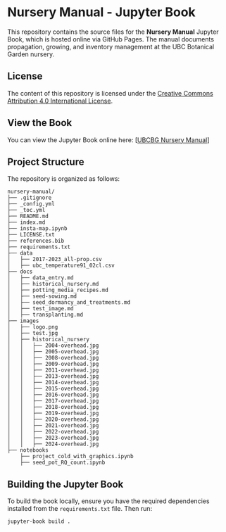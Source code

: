 # Nursery Manual - Jupyter Book

This repository contains the source files for the **Nursery Manual** Jupyter Book, which is hosted online via GitHub Pages. The manual documents propagation, growing, and inventory management at the UBC Botanical Garden nursery.

## License

The content of this repository is licensed under the [Creative Commons Attribution 4.0 International License](https://creativecommons.org/licenses/by/4.0/).

## View the Book

You can view the Jupyter Book online here: [[UBCBG Nursery Manual](https://kkubeck.github.io/nursery-manual/)]

## Project Structure

The repository is organized as follows:

```
nursery-manual/
├── .gitignore
├── _config.yml
├── _toc.yml
├── README.md
├── index.md
├── insta-map.ipynb
├── LICENSE.txt
├── references.bib
├── requirements.txt
├── data
│   ├── 2017-2023_all-prop.csv
│   ├── ubc_temperature91_02cl.csv
├── docs
│   ├── data_entry.md
│   ├── historical_nursery.md
│   ├── potting_media_recipes.md
│   ├── seed-sowing.md
│   ├── seed_dormancy_and_treatments.md
│   ├── test_image.md
│   ├── transplanting.md
├── images
│   ├── logo.png
│   ├── test.jpg
│   ├── historical_nursery
│   │   ├── 2004-overhead.jpg
│   │   ├── 2005-overhead.jpg
│   │   ├── 2008-overhead.jpg
│   │   ├── 2009-overhead.jpg
│   │   ├── 2011-overhead.jpg
│   │   ├── 2013-overhead.jpg
│   │   ├── 2014-overhead.jpg
│   │   ├── 2015-overhead.jpg
│   │   ├── 2016-overhead.jpg
│   │   ├── 2017-overhead.jpg
│   │   ├── 2018-overhead.jpg
│   │   ├── 2019-overhead.jpg
│   │   ├── 2020-overhead.jpg
│   │   ├── 2021-overhead.jpg
│   │   ├── 2022-overhead.jpg
│   │   ├── 2023-overhead.jpg
│   │   ├── 2024-overhead.jpg
├── notebooks
    ├── project_cold_with_graphics.ipynb
    ├── seed_pot_RQ_count.ipynb
```

## Building the Jupyter Book

To build the book locally, ensure you have the required dependencies installed from the `requirements.txt` file. Then run:

```bash
jupyter-book build .
